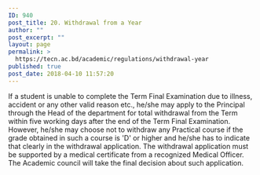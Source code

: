 ```yaml
---
ID: 940
post_title: 20. Withdrawal from a Year
author: ""
post_excerpt: ""
layout: page
permalink: >
  https://tecn.ac.bd/academic/regulations/withdrawal-year
published: true
post_date: 2018-04-10 11:57:20
---
```

If a student is unable to complete the Term Final Examination due to illness, accident or any other valid reason etc., he/she may apply to the Principal through the Head of the department for total withdrawal from the Term within five working days after the end of the Term Final Examination. However, he/she may choose not to withdraw any Practical course if the grade obtained in such a course is 'D' or higher and he/she has to indicate that clearly in the withdrawal application. The withdrawal application must be supported by a medical certificate from a recognized Medical Officer. The Academic council will take the final decision about such application.